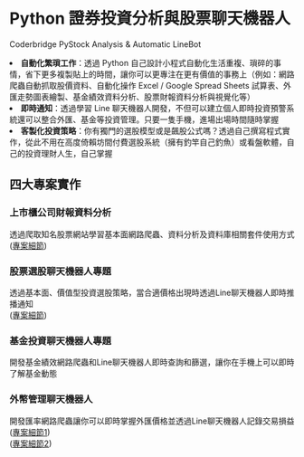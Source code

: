 # Python 證券投資分析與股票聊天機器人
Coderbridge PyStock Analysis & Automatic LineBot 

<li><strong>自動化繁瑣工作</strong>：透過 Python 自己設計小程式自動化生活重複、瑣碎的事情，省下更多複製貼上的時間，讓你可以更專注在更有價值的事務上（例如：網路爬蟲自動抓取股價資料、自動化操作 Excel / Google Spread Sheets 試算表、外匯走勢圖表繪製、基金績效資料分析、股票財報資料分析與視覺化等）</li>
<li><strong>即時通知</strong>：透過學習 Line 聊天機器人開發，不但可以建立個人即時投資預警系統還可以整合外匯、基金等投資管理。只要一隻手機，進場出場時間隨時掌握</li>
<li><strong>客製化投資策略</strong>：你有獨門的選股模型或是飆股公式嗎？透過自己撰寫程式實作，從此不用在高度倚賴坊間付費選股系統（擁有釣竿自己釣魚）或看盤軟體，自己的投資理財人生，自己掌握</li>

## 四大專案實作

### 上市櫃公司財報資料分析
透過爬取知名股票網站學習基本面網路爬蟲、資料分析及資料庫相關套件使用方式<br>
(<a href='https://github.com/PrestonYU/Investment-LineChatbot-Project/tree/master/EPS%20Report%20Scheduler'>專案細節</a>)

### 股票選股聊天機器人專題
透過基本面、價值型投資選股策略，當合適價格出現時透過Line聊天機器人即時推播通知<br>
(<a href='https://github.com/PrestonYU/Investment-LineChatbot-Project/tree/master/TW%20Stock%20Price%20Scheduler%20-%20with%20GSheet%20Automation'>專案細節</a>)

### 基金投資聊天機器人專題
開發基金績效網路爬蟲和Line聊天機器人即時查詢和篩選，讓你在手機上可以即時了解基金動態

### 外幣管理聊天機器人
開發匯率網路爬蟲讓你可以即時掌握外匯價格並透過Line聊天機器人記錄交易損益<br>
(<a href='https://github.com/PrestonYU/Investment-LineChatbot-Project/tree/master/Foreign%20Exchange%20Bot'>專案細節1</a>)<br>
(<a href='https://github.com/PrestonYU/Investment-LineChatbot-Project/tree/master/Foreign%20Exchange%20Bot%20-%20with%20GSheet%20Automation'>專案細節2</a>)
